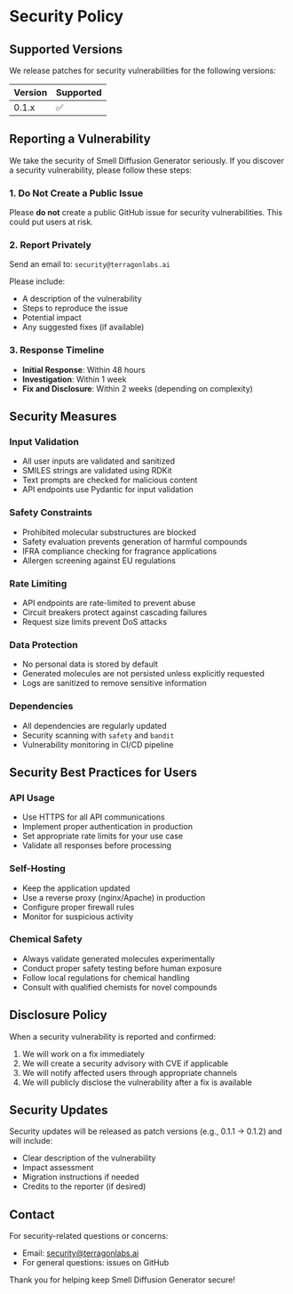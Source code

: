 # Security Policy

## Supported Versions

We release patches for security vulnerabilities for the following versions:

| Version | Supported          |
| ------- | ------------------ |
| 0.1.x   | :white_check_mark: |

## Reporting a Vulnerability

We take the security of Smell Diffusion Generator seriously. If you discover a security vulnerability, please follow these steps:

### 1. Do Not Create a Public Issue

Please **do not** create a public GitHub issue for security vulnerabilities. This could put users at risk.

### 2. Report Privately

Send an email to: `security@terragonlabs.ai`

Please include:
- A description of the vulnerability
- Steps to reproduce the issue
- Potential impact
- Any suggested fixes (if available)

### 3. Response Timeline

- **Initial Response**: Within 48 hours
- **Investigation**: Within 1 week
- **Fix and Disclosure**: Within 2 weeks (depending on complexity)

## Security Measures

### Input Validation

- All user inputs are validated and sanitized
- SMILES strings are validated using RDKit
- Text prompts are checked for malicious content
- API endpoints use Pydantic for input validation

### Safety Constraints

- Prohibited molecular substructures are blocked
- Safety evaluation prevents generation of harmful compounds
- IFRA compliance checking for fragrance applications
- Allergen screening against EU regulations

### Rate Limiting

- API endpoints are rate-limited to prevent abuse
- Circuit breakers protect against cascading failures
- Request size limits prevent DoS attacks

### Data Protection

- No personal data is stored by default
- Generated molecules are not persisted unless explicitly requested
- Logs are sanitized to remove sensitive information

### Dependencies

- All dependencies are regularly updated
- Security scanning with `safety` and `bandit`
- Vulnerability monitoring in CI/CD pipeline

## Security Best Practices for Users

### API Usage

- Use HTTPS for all API communications
- Implement proper authentication in production
- Set appropriate rate limits for your use case
- Validate all responses before processing

### Self-Hosting

- Keep the application updated
- Use a reverse proxy (nginx/Apache) in production
- Configure proper firewall rules
- Monitor for suspicious activity

### Chemical Safety

- Always validate generated molecules experimentally
- Conduct proper safety testing before human exposure
- Follow local regulations for chemical handling
- Consult with qualified chemists for novel compounds

## Disclosure Policy

When a security vulnerability is reported and confirmed:

1. We will work on a fix immediately
2. We will create a security advisory with CVE if applicable
3. We will notify affected users through appropriate channels
4. We will publicly disclose the vulnerability after a fix is available

## Security Updates

Security updates will be released as patch versions (e.g., 0.1.1 → 0.1.2) and will include:

- Clear description of the vulnerability
- Impact assessment
- Migration instructions if needed
- Credits to the reporter (if desired)

## Contact

For security-related questions or concerns:
- Email: security@terragonlabs.ai
- For general questions: issues on GitHub

Thank you for helping keep Smell Diffusion Generator secure!